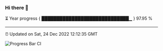 ### Hi there 👋

⏳ Year progress { █████████████████████████████▁ } 97.95 %

---

⏰ Updated on Sat, 24 Dec 2022 12:12:35 GMT

![Progress Bar CI](https://github.com/Shyam-Makwana/GitHub-Actions-Demo/workflows/Progress%20Bar%20CI/badge.svg)
